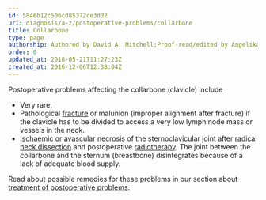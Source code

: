 ```yaml
---
id: 5846b12c506cd85372ce3d32
uri: diagnosis/a-z/postoperative-problems/collarbone
title: Collarbone
type: page
authorship: Authored by David A. Mitchell;Proof-read/edited by Angelika Sebald
order: 0
updated_at: 2018-05-21T11:27:23Z
created_at: 2016-12-06T12:38:04Z
---
```


<p>Postoperative problems affecting the collarbone (clavicle) include</p>
<ul>
    <li>Very rare.</li>
    <li>Pathological <a href="/diagnosis/a-z/fracture">fracture</a>        or malunion (improper alignment after fracture) if the
        clavicle has to be divided to access a very low lymph
        node mass or vessels in the neck.</li>
    <li><a href="/diagnosis/a-z/necrosis/hard/more-info">Ischaemic or avascular necrosis</a>        of the sternoclavicular joint after <a href="/treatment/surgery/cancer/mouth-cancer">radical neck dissection</a>        and postoperative <a href="/treatment/radiotherapy">radiotherapy</a>.
        The joint between the collarbone and the sternum (breastbone)
        disintegrates because of a lack of adequate blood supply.</li>
</ul>
<aside>
    <p>Read about possible remedies for these problems in our section
        about <a href="/treatment/surgery/postoperative-problems">treatment of postoperative problems</a>.</p>
</aside>
